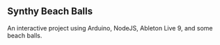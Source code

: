## Synthy Beach Balls

An interactive project using Arduino, NodeJS, Ableton Live 9, and some beach balls.